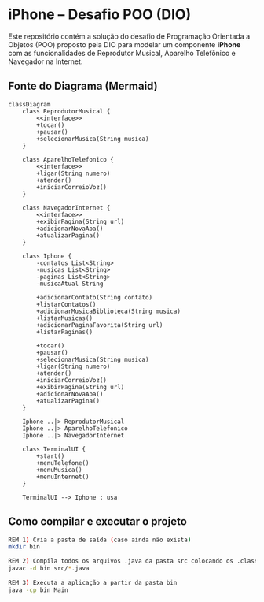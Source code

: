 # iPhone – Desafio POO (DIO)

Este repositório contém a solução do desafio de Programação Orientada a Objetos (POO) proposto pela DIO para modelar um componente **iPhone** com as funcionalidades de Reprodutor Musical, Aparelho Telefônico e Navegador na Internet.

## Fonte do Diagrama (Mermaid)

```mermaid
classDiagram
    class ReprodutorMusical {
        <<interface>>
        +tocar()
        +pausar()
        +selecionarMusica(String musica)
    }

    class AparelhoTelefonico {
        <<interface>>
        +ligar(String numero)
        +atender()
        +iniciarCorreioVoz()
    }

    class NavegadorInternet {
        <<interface>>
        +exibirPagina(String url)
        +adicionarNovaAba()
        +atualizarPagina()
    }

    class Iphone {
        -contatos List<String>
        -musicas List<String>
        -paginas List<String>
        -musicaAtual String

        +adicionarContato(String contato)
        +listarContatos()
        +adicionarMusicaBiblioteca(String musica)
        +listarMusicas()
        +adicionarPaginaFavorita(String url)
        +listarPaginas()

        +tocar()
        +pausar()
        +selecionarMusica(String musica)
        +ligar(String numero)
        +atender()
        +iniciarCorreioVoz()
        +exibirPagina(String url)
        +adicionarNovaAba()
        +atualizarPagina()
    }

    Iphone ..|> ReprodutorMusical
    Iphone ..|> AparelhoTelefonico
    Iphone ..|> NavegadorInternet

    class TerminalUI {
        +start()
        +menuTelefone()
        +menuMusica()
        +menuInternet()
    }

    TerminalUI --> Iphone : usa
```

## Como compilar e executar o projeto
```bash
REM 1) Cria a pasta de saída (caso ainda não exista)
mkdir bin

REM 2) Compila todos os arquivos .java da pasta src colocando os .class em bin
javac -d bin src/*.java

REM 3) Executa a aplicação a partir da pasta bin
java -cp bin Main
```